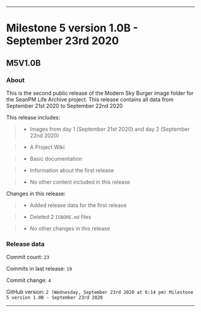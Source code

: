 
***

# Milestone 5 version 1.0B - September 23rd 2020

## M5V1.0B

### About

This is the second public release of the Modern Sky Burger image folder for the SeanPM Life Archive project. This release contains all data from September 21st 2020 to September 22nd 2020

This release includes:

> * Images from day 1 (September 21st 2020) and day 2 (September 22nd 2020)

> * A Project Wiki

> * Basic documentation

> * Information about the first release

> * No other content included in this release

Changes in this release:

> * Added release data for the first release

> * Deleted 2 `IGNORE.md` files

> * No other changes in this release

### Release data

Commit count: `23`

Commits in last release: `19`

Commit change: `4`

GitHub version: `2 (Wednesday, September 23rd 2020 at 6:14 pm) Milestone 5 version 1.0B - September 23rd 2020`

***

